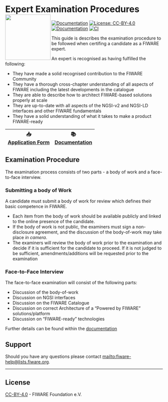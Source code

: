 # Expert Examination Procedures<img src="https://fiware.github.io//catalogue/img/fiware-black.png" width="145" align="left"> 

[![Documentation](https://nexus.lab.fiware.org/repository/raw/public/badges/chapters/documentation.svg)](https://fiware-expert-certification.rtfd.io)
[![License: CC-BY-4.0](https://img.shields.io/github/license/fiware/expert-certification.svg)](https://creativecommons.org/licenses/by/4.0/)
<br/>
[![Documentation](https://img.shields.io/readthedocs/fiware-expert-certification.svg)](https://fiware-expert-certification.rtfd.io)
[![CI](https://github.com/FIWARE/expert-certification/workflows/CI/badge.svg)](https://github.com/FIWARE/expert-certification/actions?query=workflow%3ACI)

This guide is describes the examination procedure to be followed when certifing a candidate as a FIWARE expert.

An expert is recognised as having fulfilled the following:

-   They have made a solid recognised contribution to the FIWARE Community
-   They have a thorough cross-chapter understanding of all aspects of FIWARE including the latest developments in the
    catalogue
-   They are able to describe how to architect FIWARE-based solutions properly at scale
-   They are up-to-date with all aspects of the NGSI-v2 and NGSI-LD interfaces and other FIWARE fundamentals
-   They have a solid understanding of what it takes to make a product FIWARE-ready
 
|  :inbox_tray: <br> [**Application Form**](https://docs.google.com/forms/d/e/1FAIpQLSdtShb-fMuLbYbd3f_fRmdoyHAh9KvP1v5Yhy0Yvz9tGRxVCw/viewform)  | :books: <br/> [Documentation](https://fiware-expert-certification.rtfd.io) |
| -------------------------------------------------------------------- | -------------------------------------------------------------------- |


## Examination Procedure

The examination process consists of two parts - a body of work and a face-to-face interview.

### Submitting a body of Work

A candidate must submit a body of work for review which defines their basic competence in FIWARE.

-   Each item from the body of work should be available publicly and linked to the online presence of the candidate.
-   If the body of work is not public, the examiners must sign a non-disclosure agreement, and the discussion of the
    body-of-work may take place _in camera_.
-   The examiners will review the body of work prior to the examination and decide if it is sufficient for the candidate
    to proceed. If it is not judged to be sufficient, amendments/additions will be requested prior to the examination

### Face-to-Face Interview

The face-to-face examination will consist of the following parts:

-   Discussion of the body-of-work
-   Discussion on NGSI interfaces
-   Discussion on the FIWARE Catalogue
-   Discussion on correct Architecture of a “Powered by FIWARE” solutions/platform
-   Discussion on “FIWARE-ready” technologies

Further details can be found within the [documentation](https://fiware-expert-certification.rtfd.io)

## Support

Should you have any questions please contact [mailto:fiware-help@lists.fiware.org](mailto:fiware-help@lists.fiware.org).

---

## License

[CC-BY-4.0](LICENSE) - FIWARE Foundation e.V.
